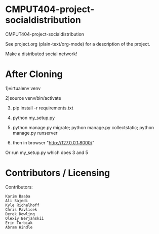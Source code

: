 CMPUT404-project-socialdistribution
===================================


CMPUT404-project-socialdistribution

See project.org (plain-text/org-mode) for a description of the project.

Make a distributed social network!

After Cloning
===================================


1)virtualenv venv 

2)source venv/bin/activate 

3) pip install -r requirements.txt

4) python my_setup.py

5) python manage.py migrate; python manage.py collectstatic; python manage.py runserver 

6) then in browser "http://127.0.0.1:8000/"

Or run my_setup.py which does 3 and 5


Contributors / Licensing
========================

Contributors:

    Karim Baaba
    Ali Sajedi
    Kyle Richelhoff
    Chris Pavlicek
    Derek Dowling
    Olexiy Berjanskii
    Erin Torbiak
    Abram Hindle

